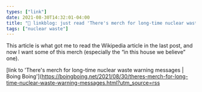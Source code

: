 ```yaml
---
types: ["link"]
date: 2021-08-30T14:32:01-04:00
title: "🔗 linkblog: just read 'There's merch for long-time nuclear waste warning messages | Boing Boing'"
tags: ["nuclear waste"]
---
```

This article is what got me to read the Wikipedia article in the last post, and now I want some of this merch (especially the “in this house we believe” one).
 
[link to 'There's merch for long-time nuclear waste warning messages | Boing Boing'](https://boingboing.net/2021/08/30/theres-merch-for-long-time-nuclear-waste-warning-messages.html?utm_source=rss
